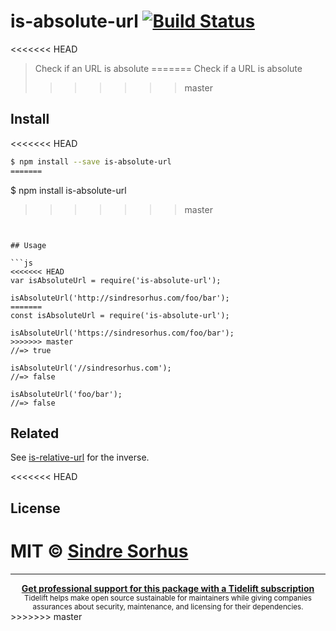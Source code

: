 # is-absolute-url [![Build Status](https://travis-ci.org/sindresorhus/is-absolute-url.svg?branch=master)](https://travis-ci.org/sindresorhus/is-absolute-url)

<<<<<<< HEAD
> Check if an URL is absolute
=======
> Check if a URL is absolute
>>>>>>> master


## Install

<<<<<<< HEAD
```sh
$ npm install --save is-absolute-url
=======
```
$ npm install is-absolute-url
>>>>>>> master
```


## Usage

```js
<<<<<<< HEAD
var isAbsoluteUrl = require('is-absolute-url');

isAbsoluteUrl('http://sindresorhus.com/foo/bar');
=======
const isAbsoluteUrl = require('is-absolute-url');

isAbsoluteUrl('https://sindresorhus.com/foo/bar');
>>>>>>> master
//=> true

isAbsoluteUrl('//sindresorhus.com');
//=> false

isAbsoluteUrl('foo/bar');
//=> false
```


## Related

See [is-relative-url](https://github.com/sindresorhus/is-relative-url) for the inverse.


<<<<<<< HEAD
## License

MIT © [Sindre Sorhus](http://sindresorhus.com)
=======
---

<div align="center">
	<b>
		<a href="https://tidelift.com/subscription/pkg/npm-is-absolute-url?utm_source=npm-is-absolute-url&utm_medium=referral&utm_campaign=readme">Get professional support for this package with a Tidelift subscription</a>
	</b>
	<br>
	<sub>
		Tidelift helps make open source sustainable for maintainers while giving companies<br>assurances about security, maintenance, and licensing for their dependencies.
	</sub>
</div>
>>>>>>> master
